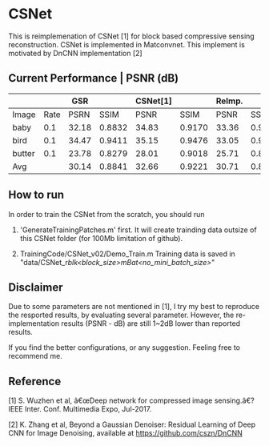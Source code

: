 # CSNet
This is reimplemenation of CSNet [1] for block based compressive sensing reconstruction. CSNet is implemented in Matconvnet. 
This implement is motivated by DnCNN implementation [2]


## Current Performance | PSNR (dB)
|         |      | GSR |    | CSNet[1] | | ReImp.| | Best  | |
| ---     | ---     |---      |---      | ---     |---      | ---    |---     | ---  |---|
| Image 	|Rate	|PSRN	|SSIM	|PSNR	|SSIM	|PSNR    |SSIM    |PSNR	|SSIM |
| baby	|0.1		|32.18	|0.8832	|34.83	|0.9170	|33.36   |0.902   |33.75	|0.907|
| bird 	|0.1		|34.47	|0.9411	|35.15	|0.9476	|33.05   |0.931   |34.47	|0.949|
| butter	|0.1		|23.78	|0.8279	|28.01	|0.9018	|25.71   |0.859   |27.53	|0.914|
| Avg	|		|30.14    |0.8841	|32.66	|0.9221	|30.71   |0.897   |31.91	|0.923|


## How to run
In order to train the CSNet from the scratch, you should run 
1. 'GenerateTrainingPatches.m' first. It will create trainding data outsize of this CSNet folder (for 100Mb limitation of github). 

2. TrainingCode/CSNet_v02/Demo_Train.m Training data is saved in "data/CSNet<noLayer>_r<subrate>_blk<block_size>_mBat<no_mini_batch_size>_<isLearnSamplingMatrix>_<isLearnBiasSampling>"
  

## Disclaimer 
Due to some parameters are not mentioned in [1], I try my best to reproduce the resported results, by evaluating several parameter. However, the re-implementation results (PSNR - dB) are still 1~2dB lower than reported results. 

If you find the better configurations, or any suggestion. Feeling free to recommend me. 


## Reference
[1] S. Wuzhen et al, â€œDeep network for compressed image sensing.â€? IEEE Inter. Conf. Multimedia Expo, Jul-2017.

[2] K. Zhang et al, Beyond a Gaussian Denoiser: Residual Learning of Deep CNN for Image Denoising, available at https://github.com/cszn/DnCNN

